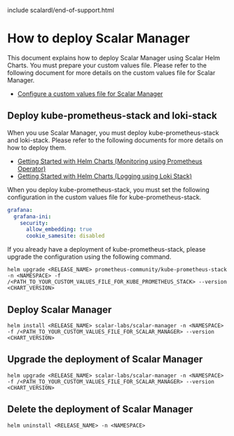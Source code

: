 include scalardl/end-of-support.html

# How to deploy Scalar Manager

This document explains how to deploy Scalar Manager using Scalar Helm Charts. You must prepare your custom values file. Please refer to the following document for more details on the custom values file for Scalar Manager.

* [Configure a custom values file for Scalar Manager](./configure-custom-values-scalar-manager.md)

## Deploy kube-prometheus-stack and loki-stack

When you use Scalar Manager, you must deploy kube-prometheus-stack and loki-stack. Please refer to the following documents for more details on how to deploy them.

* [Getting Started with Helm Charts (Monitoring using Prometheus Operator)](https://github.com/scalar-labs/helm-charts/blob/main/docs/getting-started-monitoring.md)
* [Getting Started with Helm Charts (Logging using Loki Stack)](https://github.com/scalar-labs/helm-charts/blob/main/docs/getting-started-logging.md)

When you deploy kube-prometheus-stack, you must set the following configuration in the custom values file for kube-prometheus-stack.

```yaml
grafana:
  grafana-ini:
    security:
      allow_embedding: true
      cookie_samesite: disabled
```

If you already have a deployment of kube-prometheus-stack, please upgrade the configuration using the following command.

```console
helm upgrade <RELEASE_NAME> prometheus-community/kube-prometheus-stack -n <NAMESPACE> -f /<PATH_TO_YOUR_CUSTOM_VALUES_FILE_FOR_KUBE_PROMETHEUS_STACK> --version <CHART_VERSION>
```

## Deploy Scalar Manager

```console
helm install <RELEASE_NAME> scalar-labs/scalar-manager -n <NAMESPACE> -f /<PATH_TO_YOUR_CUSTOM_VALUES_FILE_FOR_SCALAR_MANAGER> --version <CHART_VERSION>
```

## Upgrade the deployment of Scalar Manager

```console
helm upgrade <RELEASE_NAME> scalar-labs/scalar-manager -n <NAMESPACE> -f /<PATH_TO_YOUR_CUSTOM_VALUES_FILE_FOR_SCALAR_MANAGER> --version <CHART_VERSION>
```

## Delete the deployment of Scalar Manager

```console
helm uninstall <RELEASE_NAME> -n <NAMESPACE>
```
